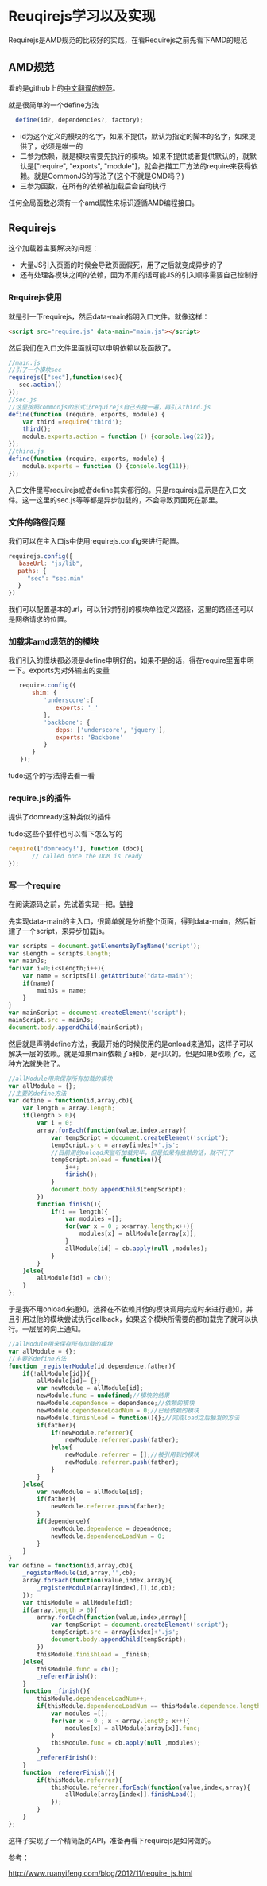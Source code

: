 # Reuqirejs学习以及实现
Requirejs是AMD规范的比较好的实践，在看Requirejs之前先看下AMD的规范

## AMD规范
看的是github上的[中文翻译的规范](https://github.com/amdjs/amdjs-api/wiki/AMD-(%E4%B8%AD%E6%96%87%E7%89%88))。

就是很简单的一个define方法

```javascript
  define(id?, dependencies?, factory);
```

 - id为这个定义的模块的名字，如果不提供，默认为指定的脚本的名字，如果提供了，必须是唯一的
 - 二参为依赖，就是模块需要先执行的模块。如果不提供或者提供默认的，就默认是["require", "exports", "module"]，就会扫描工厂方法的require来获得依赖。就是CommonJS的写法了(这个不就是CMD吗？)
 - 三参为函数，在所有的依赖被加载后会自动执行

任何全局函数必须有一个amd属性来标识遵循AMD编程接口。

## Requirejs
这个加载器主要解决的问题：

 - 大量JS引入页面的时候会导致页面假死，用了之后就变成异步的了
 - 还有处理各模块之间的依赖，因为不用的话可能JS的引入顺序需要自己控制好

### Requirejs使用
就是引一下requirejs，然后data-main指明入口文件。就像这样：

```html
<script src="require.js" data-main="main.js"></script>
```

然后我们在入口文件里面就可以申明依赖以及函数了。

```javascript
//main.js
//引了一个模块sec
requirejs(["sec"],function(sec){
   sec.action()
});
//sec.js
//这里按照commonjs的形式让requirejs自己去搜一遍，再引入third.js
define(function (require, exports, module) {
    var third =require('third');
    third();
    module.exports.action = function () {console.log(22)};
});
//third.js
define(function (require, exports, module) {
    module.exports = function () {console.log(11)};
});
```

入口文件里写requirejs或者define其实都行的。只是requirejs显示是在入口文件。这一这里的sec.js等等都是异步加载的，不会导致页面死在那里。

### 文件的路径问题
我们可以在主入口js中使用requirejs.config来进行配置。

```javascript
requirejs.config({
   baseUrl: "js/lib",
　 paths: {
　　  "sec": "sec.min"
　 }
})
```

我们可以配置基本的url，可以针对特别的模块单独定义路径，这里的路径还可以是网络请求的位置。

### 加载非amd规范的的模块
我们引入的模块都必须是define申明好的，如果不是的话，得在require里面申明一下。exports为对外输出的变量

```javascript
   require.config({
　　　　shim: {
　　　　　　'underscore':{
　　　　　　　　exports: '_'
　　　　　　},
　　　　　　'backbone': {
　　　　　　　　deps: ['underscore', 'jquery'],
　　　　　　　　exports: 'Backbone'
　　　　　　}
　　　　}
　　});
```

tudo:这个的写法得去看一看

### require.js的插件
提供了domready这种类似的插件

tudo:这些个插件也可以看下怎么写的

```javascript
require(['domready!'], function (doc){
　　　　// called once the DOM is ready
});
```

### 写一个require
在阅读源码之前，先试着实现一把。[链接](https://github.com/panyifei/Front-end-learning/tree/master/Demo)

先实现data-main的主入口，很简单就是分析整个页面，得到data-main，然后新建了一个script，来异步加载js。

```javascript
var scripts = document.getElementsByTagName('script');
var sLength = scripts.length;
var mainJs;
for(var i=0;i<sLength;i++){
    var name = scripts[i].getAttribute("data-main");
    if(name){
        mainJs = name;
    }
}
var mainScript = document.createElement('script');
mainScript.src = mainJs;
document.body.appendChild(mainScript);
```

然后就是声明define方法，我最开始的时候使用的是onload来通知，这样子可以解决一层的依赖。就是如果main依赖了a和b，是可以的。但是如果b依赖了c，这种方法就失败了。

```javascript
//allModule用来保存所有加载的模块
var allModule = {};
//主要的define方法
var define = function(id,array,cb){
    var length = array.length;
    if(length > 0){
        var i = 0;
        array.forEach(function(value,index,array){
            var tempScript = document.createElement('script');
            tempScript.src = array[index]+'.js';
            //目前用的onload来监听加载完毕，但是如果有依赖的话，就不行了
            tempScript.onload = function(){
                i++;
                finish();
            }
            document.body.appendChild(tempScript);
        })
        function finish(){
            if(i == length){
                var modules =[];
                for(var x = 0 ; x<array.length;x++){
                    modules[x] = allModule[array[x]];
                }
                allModule[id] = cb.apply(null ,modules);
            }
        }
    }else{
        allModule[id] = cb();
    }
};
```

于是我不用onload来通知，选择在不依赖其他的模块调用完成时来进行通知，并且引用过他的模块尝试执行callback，如果这个模块所需要的都加载完了就可以执行。一层层的向上通知。

```javascript
//allModule用来保存所有加载的模块
var allModule = {};
//主要的define方法
function _registerModule(id,dependence,father){
    if(!allModule[id]){
        allModule[id]= {};
        var newModule = allModule[id];
        newModule.func = undefined;//模块的结果
        newModule.dependence = dependence;//依赖的模块
        newModule.dependenceLoadNum = 0;//已经依赖的模块
        newModule.finishLoad = function(){};//完成load之后触发的方法
        if(father){
            if(newModule.referrer){
                newModule.referrer.push(father);
            }else{
                newModule.referrer = [];//被引用到的模块
                newModule.referrer.push(father);
            }
        }
    }else{
        var newModule = allModule[id];
        if(father){
            newModule.referrer.push(father);
        }
        if(dependence){
            newModule.dependence = dependence;
            newModule.dependenceLoadNum = 0;
        }
    }
}
var define = function(id,array,cb){
    _registerModule(id,array,'',cb);
    array.forEach(function(value,index,array){
        _registerModule(array[index],[],id,cb);
    });
    var thisModule = allModule[id];
    if(array.length > 0){
        array.forEach(function(value,index,array){
            var tempScript = document.createElement('script');
            tempScript.src = array[index]+'.js';
            document.body.appendChild(tempScript);
        })
        thisModule.finishLoad = _finish;
    }else{
        thisModule.func = cb();
        _refererFinish();
    }
    function _finish(){
        thisModule.dependenceLoadNum++;
        if(thisModule.dependenceLoadNum == thisModule.dependence.length){
            var modules =[];
            for(var x = 0 ; x < array.length; x++){
                modules[x] = allModule[array[x]].func;
            }
            thisModule.func = cb.apply(null ,modules);
        }
        _refererFinish();
    }
    function _refererFinish(){
        if(thisModule.referrer){
            thisModule.referrer.forEach(function(value,index,array){
                allModule[array[index]].finishLoad();
            });
        }
    }
};
```

这样子实现了一个精简版的API，准备再看下requirejs是如何做的。


参考：

  http://www.ruanyifeng.com/blog/2012/11/require_js.html
